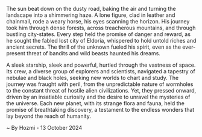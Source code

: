 
The sun beat down on the dusty road, baking the air and turning the landscape into a shimmering haze.  A lone figure, clad in leather and chainmail, rode a weary horse, his eyes scanning the horizon.  His journey took him through dense forests, across treacherous mountains, and through bustling city-states. Every step held the promise of danger and reward, as he sought the fabled lost city of Eldoria, whispered to hold untold riches and ancient secrets. The thrill of the unknown fueled his spirit, even as the ever-present threat of bandits and wild beasts haunted his dreams. 

A sleek starship, sleek and powerful, hurtled through the vastness of space.  Its crew, a diverse group of explorers and scientists, navigated a tapestry of nebulae and black holes, seeking new worlds to chart and study.  The journey was fraught with peril, from the unpredictable nature of wormholes to the constant threat of hostile alien civilizations.  Yet, they pressed onward, driven by an insatiable curiosity and the desire to unravel the mysteries of the universe. Each new planet, with its strange flora and fauna, held the promise of breathtaking discovery, a testament to the endless wonders that lay beyond the reach of humanity. 

~ By Hozmi - 13 October 2024
